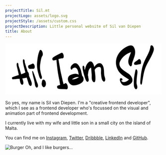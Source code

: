 ```yaml
---
projectTitle: Sil.mt
projectLogo: assets/logo.svg
projectStyle: /assets/custom.css
projectDescription: Little personal website of Sil van Diepen
title: About
---
```


![Hi! I am Sil](/assets/title-about.svg)

So yes, my name is Sil van Diepen. I'm a "creative frontend developer", which I see as a frontend developer who's focussed on the visual and animation part of frontend development.

I currently live with my wife and little son in a small city on the island of Malta.

You can find me on [Instagram](https://instagram.com/silvandiepen), [Twitter](https://twitter.com/silvandiepen), [Dribbble](https://dribbble.com/silvandiepen), [LinkedIn](https://linkedin.com/in/silvandiepen) and [GitHub](https://www.github.com/silvandiepen).

![Burger](/assets/hamburger.svg)
Oh, and I like burgers...

